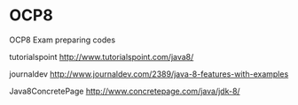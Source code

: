 # OCP8
OCP8 Exam preparing codes

tutorialspoint
http://www.tutorialspoint.com/java8/

journaldev
http://www.journaldev.com/2389/java-8-features-with-examples

Java8ConcretePage
http://www.concretepage.com/java/jdk-8/
